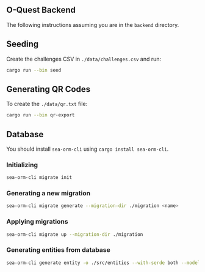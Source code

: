 ## O-Quest Backend

The following instructions assuming you are in the `backend` directory.

## Seeding

Create the challenges CSV in `./data/challenges.csv` and run:

```bash
cargo run --bin seed
```

## Generating QR Codes

To create the `./data/qr.txt` file:

```bash
cargo run --bin qr-export
```

## Database

You should install `sea-orm-cli` using `cargo install sea-orm-cli`.

### Initializing

```bash
sea-orm-cli migrate init
```

### Generating a new migration

```bash
sea-orm-cli migrate generate --migration-dir ./migration <name>
```

### Applying migrations

```bash
sea-orm-cli migrate up --migration-dir ./migration
```

### Generating entities from database

```bash
sea-orm-cli generate entity -o ./src/entities --with-serde both --model-extra-derives "utoipa::ToSchema"
```
